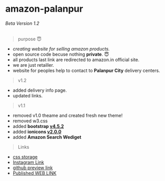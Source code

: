 # amazon-palanpur
###### Beta Version 1.2

> purpose :innocent:

 - *creating website for selling amazon products.*
 - open source code becuse nothing __private__. :innocent:
 - all products last link are redirected to amazon.in official site.
 - we are just retailler.
 - website for peoples help to contact to **Palanpur City** delivery centers.

> v1.2

- added delivery info page.
- updated links.

> v1.1

- removed v1.0 theame and created fresh new theme!
- removed w3.css
- added __bootstrap [v4.5.2](https://cdnjs.cloudflare.com/ajax/libs/twitter-bootstrap/4.5.2/css/bootstrap.min.css)__
- added __ionicons [v2.0.0](https://cdnjs.cloudflare.com/ajax/libs/ionicons/2.0.1/css/ionicons.min.css)__
- added __Amazon Search Wediget__

> Links 

- [css storage](http://ks.unaux.com/) 
- [Instagram Link](http://instagram.com/amazon_palanpur/)
- [github preview link](https://kaushalbhatol.github.io/amazon-palanpur/)
- [Published WEB LINK](https://amazon-palanpur.000webhostapp.com//)
